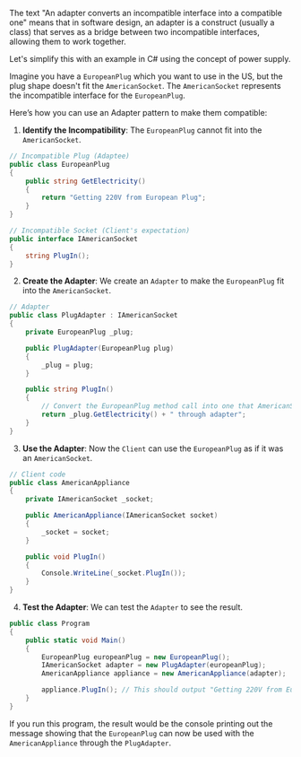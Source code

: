 The text "An adapter converts an incompatible interface into a compatible one" means that in software design, an adapter is a construct (usually a class) that serves as a bridge between two incompatible interfaces, allowing them to work together.

Let's simplify this with an example in C# using the concept of power supply.

Imagine you have a `EuropeanPlug` which you want to use in the US, but the plug shape doesn't fit the `AmericanSocket`. The `AmericanSocket` represents the incompatible interface for the `EuropeanPlug`.

Here’s how you can use an Adapter pattern to make them compatible:

1. **Identify the Incompatibility**:
The `EuropeanPlug` cannot fit into the `AmericanSocket`.

```csharp
// Incompatible Plug (Adaptee)
public class EuropeanPlug
{
    public string GetElectricity()
    {
        return "Getting 220V from European Plug";
    }
}

// Incompatible Socket (Client's expectation)
public interface IAmericanSocket
{
    string PlugIn();
}
```

2. **Create the Adapter**:
We create an `Adapter` to make the `EuropeanPlug` fit into the `AmericanSocket`.

```csharp
// Adapter
public class PlugAdapter : IAmericanSocket
{
    private EuropeanPlug _plug;

    public PlugAdapter(EuropeanPlug plug)
    {
        _plug = plug;
    }

    public string PlugIn()
    {
        // Convert the EuropeanPlug method call into one that AmericanSocket expects
        return _plug.GetElectricity() + " through adapter";
    }
}
```

3. **Use the Adapter**:
Now the `Client` can use the `EuropeanPlug` as if it was an `AmericanSocket`.

```csharp
// Client code
public class AmericanAppliance
{
    private IAmericanSocket _socket;

    public AmericanAppliance(IAmericanSocket socket)
    {
        _socket = socket;
    }

    public void PlugIn()
    {
        Console.WriteLine(_socket.PlugIn());
    }
}
```

4. **Test the Adapter**:
We can test the `Adapter` to see the result.

```csharp
public class Program
{
    public static void Main()
    {
        EuropeanPlug europeanPlug = new EuropeanPlug();
        IAmericanSocket adapter = new PlugAdapter(europeanPlug);
        AmericanAppliance appliance = new AmericanAppliance(adapter);

        appliance.PlugIn(); // This should output "Getting 220V from European Plug through adapter"
    }
}
```

If you run this program, the result would be the console printing out the message showing that the `EuropeanPlug` can now be used with the `AmericanAppliance` through the `PlugAdapter`.